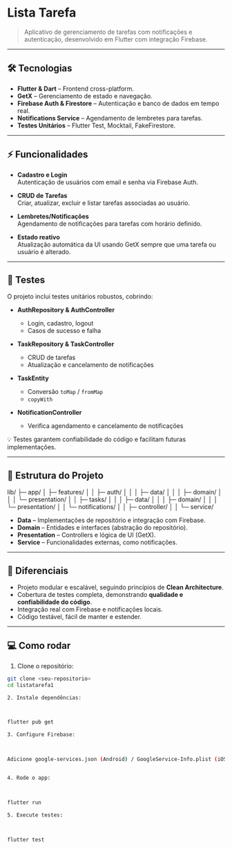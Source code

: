 # Lista Tarefa

> Aplicativo de gerenciamento de tarefas com notificações e autenticação, desenvolvido em Flutter com integração Firebase.

---

## 🛠 Tecnologias

- **Flutter & Dart** – Frontend cross-platform.
- **GetX** – Gerenciamento de estado e navegação.
- **Firebase Auth & Firestore** – Autenticação e banco de dados em tempo real.
- **Notifications Service** – Agendamento de lembretes para tarefas.
- **Testes Unitários** – Flutter Test, Mocktail, FakeFirestore.

---

## ⚡ Funcionalidades

- **Cadastro e Login**  
  Autenticação de usuários com email e senha via Firebase Auth.  

- **CRUD de Tarefas**  
  Criar, atualizar, excluir e listar tarefas associadas ao usuário.

- **Lembretes/Notificações**  
  Agendamento de notificações para tarefas com horário definido.  

- **Estado reativo**  
  Atualização automática da UI usando GetX sempre que uma tarefa ou usuário é alterado.

---

## 🧪 Testes

O projeto inclui testes unitários robustos, cobrindo:  

- **AuthRepository & AuthController**  
  - Login, cadastro, logout  
  - Casos de sucesso e falha  

- **TaskRepository & TaskController**  
  - CRUD de tarefas  
  - Atualização e cancelamento de notificações  

- **TaskEntity**  
  - Conversão `toMap` / `fromMap`  
  - `copyWith`  

- **NotificationController**  
  - Verifica agendamento e cancelamento de notificações

💡 Testes garantem confiabilidade do código e facilitam futuras implementações.

---

## 🚀 Estrutura do Projeto

lib/ ├─ app/ │   ├─ features/ │   │   ├─ auth/ │   │   │   ├─ data/ │   │   │   ├─ domain/ │   │   │   └─ presentation/ │   │   ├─ tasks/ │   │   │   ├─ data/ │   │   │   ├─ domain/ │   │   │   └─ presentation/ │   │   └─ notifications/ │   │       ├─ controller/ │   │       └─ service/

- **Data** – Implementações de repositório e integração com Firebase.  
- **Domain** – Entidades e interfaces (abstração do repositório).  
- **Presentation** – Controllers e lógica de UI (GetX).  
- **Service** – Funcionalidades externas, como notificações.  

---

## 🎯 Diferenciais

- Projeto modular e escalável, seguindo princípios de **Clean Architecture**.  
- Cobertura de testes completa, demonstrando **qualidade e confiabilidade do código**.  
- Integração real com Firebase e notificações locais.  
- Código testável, fácil de manter e estender.

---

## 💻 Como rodar

1. Clone o repositório:  
```bash
git clone <seu-repositorio>
cd listatarefa1

2. Instale dependências:



flutter pub get

3. Configure Firebase:



Adicione google-services.json (Android) / GoogleService-Info.plist (iOS).


4. Rode o app:



flutter run

5. Execute testes:



flutter test

